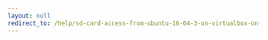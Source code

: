 ```yaml
---
layout: null
redirect_to: /help/sd-card-access-from-ubuntu-16-04-3-on-virtualbox-on-windows-7/
---
```

